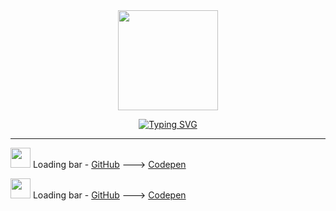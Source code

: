 <div align="center">

 <img src="https://cdn.icon-icons.com/icons2/1603/PNG/512/computer-laptop-user-developer-programer_108610.png" width="160" height="160"> 
  
[![Typing SVG](https://readme-typing-svg.demolab.com?font=Fira+Code&weight=700&size=35&pause=1000&center=true&vCenter=true&width=435&lines=%D0%9F%D1%80%D0%BE%D0%B5%D0%BA%D1%82%D1%8B)](https://git.io/typing-svg)

  
</div>

---

<img src="https://cdn.icon-icons.com/icons2/731/PNG/512/right-arrow-1_icon-icons.com_62892.png" width="32" height="32"> Loading bar - <a href="https://github.com/Serezha73/Loading-Bar">GitHub</a> ---> <a href="https://codepen.io/Serezha73/full/poZLyKP">Codepen</a>

<img src="https://cdn.icon-icons.com/icons2/731/PNG/512/right-arrow-1_icon-icons.com_62892.png" width="32" height="32"> Loading bar - <a href="https://github.com/Serezha73/Loading-Bar">GitHub</a> ---> <a href="https://codepen.io/Serezha73/full/poZLyKP">Codepen</a>

                 
   
